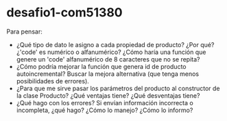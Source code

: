 # desafio1-com51380

Para pensar:

- ¿Qué tipo de dato le asigno a cada propiedad de producto? ¿Por qué? ¿'code' es numérico o alfanumérico? ¿Cómo haría una función que genere un 'code' alfanumérico de 8 caracteres que no se repita?
- ¿Cómo podría mejorar la función que genera id de producto autoincremental? Buscar la mejora alternativa (que tenga menos posibilidades de errores).
- ¿Para que me sirve pasar los parámetros del producto al constructor de la clase Producto? ¿Qué ventajas tiene? ¿Qué desventajas tiene?
- ¿Qué hago con los errores? Si envían información incorrecta o incompleta, ¿qué hago? ¿Cómo lo manejo? ¿Cómo lo informo?

